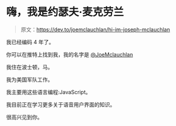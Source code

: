 # 嗨，我是约瑟夫·麦克劳兰

> 原文：<https://dev.to/joemclauchlan/hi-im-joseph-mclauchlan>

我已经编码 4 年了。

你可以在推特上找到我，我的名字是 [@JoeMclauchlan](https://twitter.com/JoeMclauchlan)

我住在波士顿，马。

我为美国军队工作。

我主要用这些语言编程:JavaScript。

我目前正在学习更多关于语音用户界面的知识。

很高兴见到你。